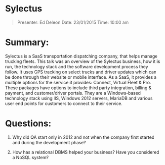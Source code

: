 Sylectus
=============================================

> Presenter: Ed Deleon
> Date: 23/01/2015
> Time: 10:00 am

# Summary:

Sylectus is a SaaS transportation dispatching company, that helps manage trucking fleets. This talk was an overview of the Sylectus business, how it is run, the technology stack and the software development process they follow. It uses GPS tracking on select trucks and driver updates which can be done through their website or mobile interface. As a SaaS, it provides a multiple options for the service it provides: Connect, Virtual Fleet & Pro. These packages have options to include third party integration, billing & payment, and customer/driver portals. They are a Windows-based technology stack using IIS, Windows 2012 servers, MariaDB and various user end points for customers to connect to their service.

# Questions:

 1. Why did QA start only in 2012 and not when the company first started and during the development phase?

 2. How has a relational DBMS helped your business? Have you considered a NoSQL system?
